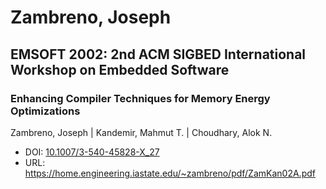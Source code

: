 # Zambreno, Joseph

## EMSOFT 2002: 2nd ACM SIGBED International Workshop on Embedded Software

### Enhancing Compiler Techniques for Memory Energy Optimizations
Zambreno, Joseph | Kandemir, Mahmut T. | Choudhary, Alok N.
* DOI: [10.1007/3-540-45828-X_27](https://doi.org/10.1007/3-540-45828-X_27)
* URL: <https://home.engineering.iastate.edu/~zambreno/pdf/ZamKan02A.pdf>

